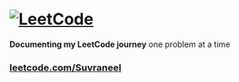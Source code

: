 # [![LeetCode](https://img.shields.io/badge/-LeetCode-da8200?style=for-the-badge&logo=LeetCode&logoColor=ffa116&labelColor=black)](https://leetcode.com/Suvraneel/)  

<p><b>Documenting my LeetCode journey</b> one problem at a time<p/>


### [leetcode.com/Suvraneel](https://leetcode.com/Suvraneel/)

